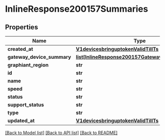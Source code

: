 # InlineResponse200157Summaries

## Properties
Name | Type | Description | Notes
------------ | ------------- | ------------- | -------------
**created_at** | [**V1devicesbringuptokenValidTillTs**](V1devicesbringuptokenValidTillTs.md) |  | [optional] 
**gateway_device_summary** | [**list[InlineResponse200157GatewayDeviceSummary]**](InlineResponse200157GatewayDeviceSummary.md) |  | [optional] 
**graphiant_region** | **str** |  | [optional] 
**id** | **str** |  | [optional] 
**name** | **str** |  | [optional] 
**speed** | **str** |  | [optional] 
**status** | **str** |  | [optional] 
**support_status** | **str** |  | [optional] 
**type** | **str** |  | [optional] 
**updated_at** | [**V1devicesbringuptokenValidTillTs**](V1devicesbringuptokenValidTillTs.md) |  | [optional] 

[[Back to Model list]](../README.md#documentation-for-models) [[Back to API list]](../README.md#documentation-for-api-endpoints) [[Back to README]](../README.md)

